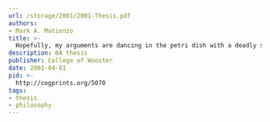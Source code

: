 ```yaml
---
url: /storage/2001/2001-Thesis.pdf
authors:
- Mark A. Matienzo
title: >-
  Hopefully, my arguments are dancing in the petri dish with a deadly strain of a linguistic virus, or, on the very importance of the metaphoric as semantic to communication, understanding, and the philosophy of language [...]
description: BA thesis
publisher: College of Wooster
date: 2001-04-01
pid: >-
  http://cogprints.org/5070
tags:
- thesis
- philosophy
---
```

